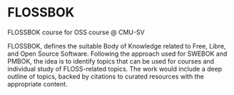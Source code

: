 # FLOSSBOK

FLOSSBOK course for OSS course @ CMU-SV

FLOSSBOK, defines the suitable Body of Knowledge related to Free, Libre, and Open Source Software. Following the approach used for SWEBOK and PMBOK, the idea is to identify topics that can be used for courses and individual study of FLOSS-related topics. The work would include a deep outline of topics, backed by citations to curated resources with the appropriate content.


